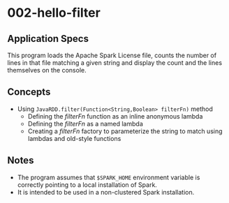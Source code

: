 # 002-hello-filter

## Application Specs
This program loads the Apache Spark License file, counts the number of lines in that file matching a given string and display the count and the lines themselves on the console.

## Concepts
+ Using `JavaRDD.filter(Function<String,Boolean> filterFn)` method
  + Defining the *filterFn* function as an inline anonymous lambda
  + Defining the *filterFn* as a named lambda
  + Creating a *filterFn* factory to parameterize the string to match using lambdas and old-style functions

## Notes
+ The program assumes that `$SPARK_HOME` environment variable is correctly pointing to a local installation of Spark.
+ It is intended to be used in a non-clustered Spark installation.
